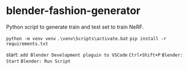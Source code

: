# blender-fashion-generator
Python script to generate train and test set to train NeRF.

```python -m venv venv```
```.\venv\Scripts\activate.bat```
```pip install -r requirements.txt```

start:
```add Blender Development plaguin to VSCode```
```Ctrl+Shift+P```
```Blender: Start```
```Blender: Run Script```